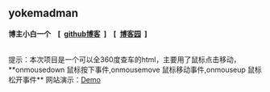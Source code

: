 ## yokemadman
**博主小白一个&emsp;[&ensp;[github博客](https://yokemadman.github.io/)&ensp;]&emsp;[&ensp;[博客园](https://www.cnblogs.com/Yokemadman/)&ensp;]**

<br>
提示：本次项目是一个可以全360度查车的html，主要用了鼠标点击移动，
**onmousedown 鼠标按下事件,onmousemove 鼠标移动事件,onmouseup  鼠标松开事件**
网站演示：<a href=" git push origin gh-pages
">Demo</a>